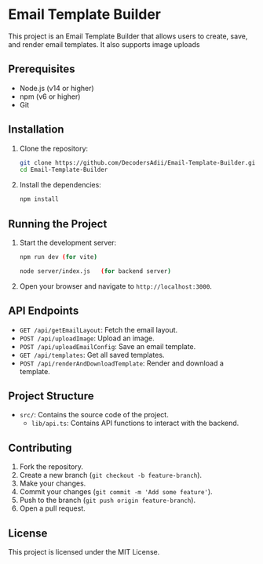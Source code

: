 # Email Template Builder

This project is an Email Template Builder that allows users to create, save, and render email templates. It also supports image uploads

## Prerequisites

- Node.js (v14 or higher)
- npm (v6 or higher)
- Git

## Installation

1. Clone the repository:

    ```sh
    git clone https://github.com/DecodersAdii/Email-Template-Builder.git
    cd Email-Template-Builder
    ```

2. Install the dependencies:

    ```sh
    npm install
    ```

## Running the Project

1. Start the development server:

    ```sh
    npm run dev (for vite)

    node server/index.js   (for backend server)
    ```

2. Open your browser and navigate to `http://localhost:3000`.

## API Endpoints

- `GET /api/getEmailLayout`: Fetch the email layout.
- `POST /api/uploadImage`: Upload an image.
- `POST /api/uploadEmailConfig`: Save an email template.
- `GET /api/templates`: Get all saved templates.
- `POST /api/renderAndDownloadTemplate`: Render and download a template.

## Project Structure

- `src/`: Contains the source code of the project.
  - `lib/api.ts`: Contains API functions to interact with the backend.

## Contributing

1. Fork the repository.
2. Create a new branch (`git checkout -b feature-branch`).
3. Make your changes.
4. Commit your changes (`git commit -m 'Add some feature'`).
5. Push to the branch (`git push origin feature-branch`).
6. Open a pull request.

## License

This project is licensed under the MIT License.

